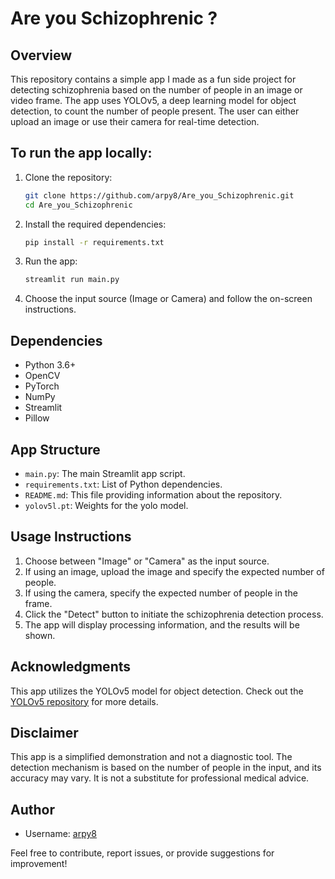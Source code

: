 # Are you Schizophrenic ?
 
## Overview
This repository contains a simple app I made as a fun side project for detecting schizophrenia based on the number of people in an image or video frame. The app uses YOLOv5, a deep learning model for object detection, to count the number of people present. The user can either upload an image or use their camera for real-time detection.

## To run the app locally:
1. Clone the repository:
   ```bash
   git clone https://github.com/arpy8/Are_you_Schizophrenic.git
   cd Are_you_Schizophrenic
   ```

2. Install the required dependencies:
   ```bash
   pip install -r requirements.txt
   ```

3. Run the app:
   ```bash
   streamlit run main.py
   ```

4. Choose the input source (Image or Camera) and follow the on-screen instructions.

## Dependencies
- Python 3.6+
- OpenCV
- PyTorch
- NumPy
- Streamlit
- Pillow

## App Structure
- `main.py`: The main Streamlit app script.
- `requirements.txt`: List of Python dependencies.
- `README.md`: This file providing information about the repository.
- `yolov5l.pt`: Weights for the yolo model.

## Usage Instructions
1. Choose between "Image" or "Camera" as the input source.
2. If using an image, upload the image and specify the expected number of people.
3. If using the camera, specify the expected number of people in the frame.
4. Click the "Detect" button to initiate the schizophrenia detection process.
5. The app will display processing information, and the results will be shown.

## Acknowledgments
This app utilizes the YOLOv5 model for object detection. Check out the [YOLOv5 repository](https://github.com/ultralytics/yolov5) for more details.

## Disclaimer
This app is a simplified demonstration and not a diagnostic tool. The detection mechanism is based on the number of people in the input, and its accuracy may vary. It is not a substitute for professional medical advice.

## Author
- Username: [arpy8](https://github.com/arpy8)

Feel free to contribute, report issues, or provide suggestions for improvement!
